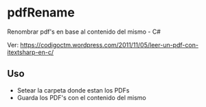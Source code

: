 # pdfRename
Renombrar pdf's en base al contenido del mismo - C#

Ver: https://codigoctm.wordpress.com/2011/11/05/leer-un-pdf-con-itextsharp-en-c/

## Uso
 * Setear la carpeta donde estan los PDFs
 * Guarda los PDF's con el contenido del mismo
